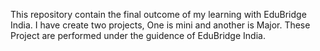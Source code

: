 This repository contain the final outcome of my learning with EduBridge India. I have create two projects, One is mini and another is Major. These Project are performed 
under the guidence of EduBridge India.
